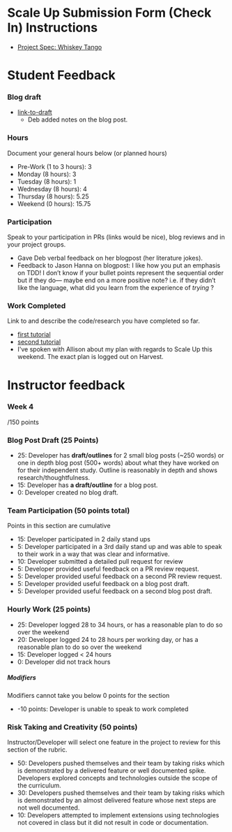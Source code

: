 # Scale Up Submission Form (Check In) Instructions

- [Project Spec: Whiskey Tango](https://github.com/turingschool/lesson_plans/blob/master/ruby_04-apis_and_scalability/independent_study_project.markdown)

# Student Feedback

### Blog draft

- [link-to-draft](https://medium.com/p/47b8229f5516/edit)
  * Deb added notes on the blog post.

### Hours

Document your general hours below (or planned hours)

- Pre-Work (1 to 3 hours): 3
- Monday (8 hours): 3
- Tuesday (8 hours): 1
- Wednesday (8 hours): 4
- Thursday (8 hours): 5.25
- Weekend (0 hours): 15.75

### Participation

Speak to your participation in PRs (links would be nice), blog reviews and in your project groups.

  * Gave Deb verbal feedback on her blogpost (her literature jokes).
  * Feedback to Jason Hanna on blogpost: I like how you put an emphasis on TDD! I don’t know if your bullet points represent the sequential order but if they do— maybe end on a more positive note? i.e. if they didn’t like the language, what did you learn from the experience of _trying_ ?

### Work Completed

Link to and describe the code/research you have completed so far.
  * [first tutorial](https://facebook.github.io/react/docs/getting-started.html)
  * [second tutorial](https://reactforbeginners.com/learn/sdr8dmik/julian-feliciano#/)
  * I've spoken with Allison about my plan with regards to Scale Up this weekend.  The exact plan is logged out on Harvest.

# Instructor feedback

### Week 4

/150 points

### Blog Post Draft (25 Points)  

* 25: Developer has **draft/outlines** for 2 small blog posts (~250 words) or one in depth blog post (500+ words) about what they have worked on for their independent study. Outline is reasonably in depth and shows research/thoughtfulness.
* 15: Developer has **a draft/outline** for a blog post.
* 0: Developer created no blog draft.

### Team Participation (50 points total)

Points in this section are cumulative

* 15: Developer participated in 2 daily stand ups
* 5: Developer participated in a 3rd daily stand up and was able to speak to their work in a way that was clear and informative.
* 10: Developer submitted a detailed pull request for review
* 5: Developer provided useful feedback on a PR review request.
* 5: Developer provided useful feedback on a second PR review request.
* 5: Developer provided useful feedback on a blog post draft.
* 5: Developer provided useful feedback on a second blog post draft.

### Hourly Work (25 points)

* 25: Developer logged 28 to 34 hours, or has a reasonable plan to do so over the weekend
* 20: Developer logged 24 to 28 hours per working day, or has a reasonable plan to do so over the weekend
* 15: Developer logged < 24 hours
* 0: Developer did not track hours

##### Modifiers

Modifiers cannot take you below 0 points for the section

* -10 points: Developer is unable to speak to work completed


### Risk Taking and Creativity (50 points)

Instructor/Developer will select one feature in the project to review for this section of the rubric.

* 50: Developers pushed themselves and their team by taking risks which is demonstrated by a delivered feature or well documented spike. Developers explored concepts and technologies outside the scope of the curriculum.
* 30: Developers pushed themselves and their team by taking risks which is demonstrated by an almost delivered feature whose next steps are not well documented.
* 10: Developers attempted to implement extensions using technologies not covered in class but it did not result in code or documentation.
